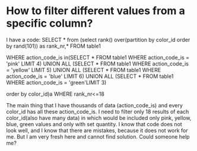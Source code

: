 
# How to filter different values from a specific column?

I have a code:
SELECT *
from (select rank() over(partition by color_id order by rand(101)) as rank_nr,* 
FROM table1

WHERE action_code_is in(SELECT *
FROM table1
WHERE action_code_is = 'pink' LIMIT 4)
UNION ALL
(SELECT *
FROM table1
WHERE action_code_is = 'yellow' LIMIT 5)
UNION ALL
(SELECT *
FROM table1
WHERE action_code_is = 'blue' LIMIT 6)
UNION ALL
(SELECT *
FROM table1
WHERE action_code_is = 'green'LIMIT 3)

order by color_id)a 
WHERE rank_nr<=18

The main thing that I have thousands of data (action_code_is) and every color_id has all these action_code_is. I need to filter only 18 results of each color_id(also have many data) in which would be included only pink, yellow, blue, green values and only with set quantity.
I know that code does not look well, and I know that there are mistakes, because it does not work for me. But I am very fresh here and cannot find solution. Could someone help me?

        